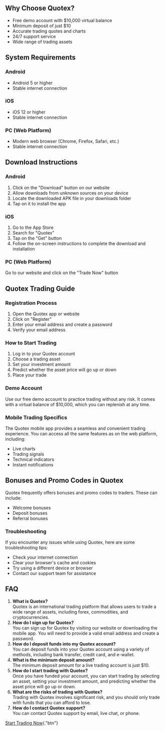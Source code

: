 ## Why Choose Quotex?

-   Free demo account with \$10,000 virtual balance
-   Minimum deposit of just \$10
-   Accurate trading quotes and charts
-   24/7 support service
-   Wide range of trading assets

## System Requirements

### Android

-   Android 5 or higher
-   Stable internet connection

### iOS

-   iOS 12 or higher
-   Stable internet connection

### PC (Web Platform)

-   Modern web browser (Chrome, Firefox, Safari, etc.)
-   Stable internet connection

## Download Instructions

### Android

1.  Click on the "Download" button on our website
2.  Allow downloads from unknown sources on your device
3.  Locate the downloaded APK file in your downloads folder
4.  Tap on it to install the app

### iOS

1.  Go to the App Store
2.  Search for "Quotex"
3.  Tap on the "Get" button
4.  Follow the on-screen instructions to complete the download and
    installation

### PC (Web Platform)

Go to our website and click on the "Trade Now" button

## Quotex Trading Guide

### Registration Process

1.  Open the Quotex app or website
2.  Click on "Register"
3.  Enter your email address and create a password
4.  Verify your email address

### How to Start Trading

1.  Log in to your Quotex account
2.  Choose a trading asset
3.  Set your investment amount
4.  Predict whether the asset price will go up or down
5.  Place your trade

### Demo Account

Use our free demo account to practice trading without any risk. It comes
with a virtual balance of \$10,000, which you can replenish at any time.

### Mobile Trading Specifics

The Quotex mobile app provides a seamless and convenient trading
experience. You can access all the same features as on the web platform,
including:

-   Live charts
-   Trading signals
-   Technical indicators
-   Instant notifications

## Bonuses and Promo Codes in Quotex

Quotex frequently offers bonuses and promo codes to traders. These can
include:

-   Welcome bonuses
-   Deposit bonuses
-   Referral bonuses

### Troubleshooting

If you encounter any issues while using Quotex, here are some
troubleshooting tips:

-   Check your internet connection
-   Clear your browser\'s cache and cookies
-   Try using a different device or browser
-   Contact our support team for assistance

## FAQ

1.  **What is Quotex?**\
    Quotex is an international trading platform that allows users to
    trade a wide range of assets, including forex, commodities, and
    cryptocurrencies.
2.  **How do I sign up for Quotex?**\
    You can sign up for Quotex by visiting our website or downloading
    the mobile app. You will need to provide a valid email address and
    create a password.
3.  **How do I deposit funds into my Quotex account?**\
    You can deposit funds into your Quotex account using a variety of
    methods, including bank transfer, credit card, and e-wallet.
4.  **What is the minimum deposit amount?**\
    The minimum deposit amount for a live trading account is just \$10.
5.  **How do I start trading with Quotex?**\
    Once you have funded your account, you can start trading by
    selecting an asset, setting your investment amount, and predicting
    whether the asset price will go up or down.
6.  **What are the risks of trading with Quotex?**\
    Trading with Quotex involves significant risk, and you should only
    trade with funds that you can afford to lose.
7.  **How do I contact Quotex support?**\
    You can contact Quotex support by email, live chat, or phone.

[Start Trading
Now](\%22https://traff.sbs/quotexonelink\%22){."btn"}

